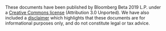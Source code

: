 These documents have been published by Bloomberg Beta 2019 L.P. under a [Creative Commons license](https://creativecommons.org/licenses/by/3.0/) (Attribution 3.0 Unported). We have also included a [disclaimer](https://github.com/Bloomberg-Beta/Deal-Documents/blob/master/DISCLAIMER.md) which highlights that these documents are for informational purposes only, and do not constitute legal or tax advice.
